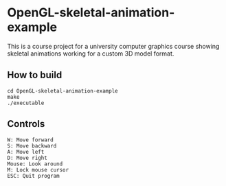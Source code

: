 # OpenGL-skeletal-animation-example
This is a course project for a university computer graphics course showing skeletal animations working for a custom 3D model format.

## How to build
```
cd OpenGL-skeletal-animation-example
make
./executable
```

## Controls
```
W: Move forward
S: Move backward
A: Move left
D: Move right
Mouse: Look around
M: Lock mouse cursor
ESC: Quit program
```
